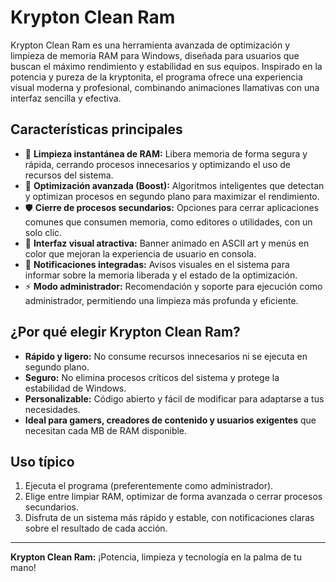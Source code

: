 # Krypton Clean Ram

Krypton Clean Ram es una herramienta avanzada de optimización y limpieza de memoria RAM para Windows, diseñada para usuarios que buscan el máximo rendimiento y estabilidad en sus equipos. Inspirado en la potencia y pureza de la kryptonita, el programa ofrece una experiencia visual moderna y profesional, combinando animaciones llamativas con una interfaz sencilla y efectiva.

## Características principales

- 🚀 **Limpieza instantánea de RAM:** Libera memoria de forma segura y rápida, cerrando procesos innecesarios y optimizando el uso de recursos del sistema.
- 🧠 **Optimización avanzada (Boost):** Algoritmos inteligentes que detectan y optimizan procesos en segundo plano para maximizar el rendimiento.
- 🛡️ **Cierre de procesos secundarios:** Opciones para cerrar aplicaciones comunes que consumen memoria, como editores o utilidades, con un solo clic.
- 🎨 **Interfaz visual atractiva:** Banner animado en ASCII art y menús en color que mejoran la experiencia de usuario en consola.
- 🔔 **Notificaciones integradas:** Avisos visuales en el sistema para informar sobre la memoria liberada y el estado de la optimización.
- ⚡ **Modo administrador:** Recomendación y soporte para ejecución como administrador, permitiendo una limpieza más profunda y eficiente.

## ¿Por qué elegir Krypton Clean Ram?

- **Rápido y ligero:** No consume recursos innecesarios ni se ejecuta en segundo plano.
- **Seguro:** No elimina procesos críticos del sistema y protege la estabilidad de Windows.
- **Personalizable:** Código abierto y fácil de modificar para adaptarse a tus necesidades.
- **Ideal para gamers, creadores de contenido y usuarios exigentes** que necesitan cada MB de RAM disponible.

## Uso típico

1. Ejecuta el programa (preferentemente como administrador).
2. Elige entre limpiar RAM, optimizar de forma avanzada o cerrar procesos secundarios.
3. Disfruta de un sistema más rápido y estable, con notificaciones claras sobre el resultado de cada acción.

-------------------------------------------------------------------------------------------------------------------

**Krypton Clean Ram:**
¡Potencia, limpieza y tecnología en la palma de tu mano!
